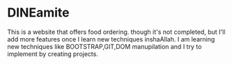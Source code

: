 # DINEamite
This is a website that offers food ordering. though it's not completed, but I'll add more features once I learn new techniques inshaAllah.  I am learning new techniques like BOOTSTRAP,GIT,DOM manupilation and I try to implement by creating projects.
